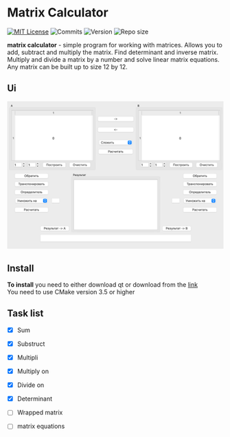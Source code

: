 # Matrix Calculator

[![MIT License](https://img.shields.io/badge/license-MIT-blue.svg?style=flat)](http://choosealicense.com/licenses/mit/)
![Commits](https://img.shields.io/github/last-commit/TyPaporotnyk/matrix-calculator)
![Version](https://img.shields.io/badge/C++-Solutions-blue.svg?style=flat&logo=c%2B%2B)
![Repo size](https://img.shields.io/github/repo-size/TyPaporotnyk/matrix-calculator)


**matrix calculator** - simple program for working with matrices. Allows you to add, subtract and multiply the matrix. Find determinant and inverse matrix. Multiply and divide a matrix by a number and solve linear matrix equations. Any matrix can be built up to size 12 by 12.

## Ui

<img src="https://github.com/TyPaporotnyk/matrix-calculator/blob/main/Docs/img/1.png" width="auto" max-width="600" height="auto" />

## Install

**To install** you need to either download qt or download from the [link]() </br>
You need to use CMake version 3.5 or higher

## Task list
- [x] Sum
- [x] Substruct
- [x] Multipli
- [x] Multiply on
- [x] Divide on
- [x] Determinant
- [ ] Wrapped matrix
- [ ] matrix equations

